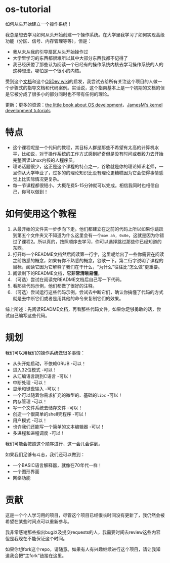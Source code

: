 os-tutorial
============

如何从头开始建立一个操作系统！

我总是想去学习如何从头开始创建一个操作系统。在大学里我学习了如何实现高级功能（分区、信号、内存管理等等），但是：
- 我从未从我的引导扇区从头开始操作过
- 大学里学习的东西都很难所以其中大部分东西我都不记得了
- 我已经厌倦了那些认为阅读一个已经有的操作系统内核去学习操作系统的人的这种想法，哪怕是一个很小的内核。

受到这个[文档](http://www.cs.bham.ac.uk/~exr/lectures/opsys/10_11/lectures/os-dev.pdf)和这个[OSDev wiki](http://wiki.osdev.org/)的启发，我尝试去给所有关注这个项目的人做一个步骤式的指导文档和代码案例。实话说，这个指南基本上是一个初期的文档的但是它被分成了很多小的部分同时也不带有任何的理论。

更新：更多的资源：[the little book about OS development](https://littleosbook.github.io)，[JamesM's kernel development tutorials](https://web.archive.org/web/20160412174753/http://www.jamesmolloy.co.uk/tutorial_html/index.html)

特点
=============
- 这个课程呢是一个代码的教程，其目标人群是那些不希望有太高的计算机水平，比如说，对于操作系统的工作方式感到好奇但是没有时间或者毅力去开始完整阅读Linux内核的人程序员。
- 理论话题很少，这正是这个课程的特点之一，谷歌就是你的理论知识老师，一旦你从大学毕业了，过多的的理论知识比没有理论更糟糕因为它会使得事情感觉上比实际情况更复杂。
- 每一节课程都很短小，大概花费5-15分钟就可以完成。相信我同时也相信自己，你可以做到！

如何使用这个教程
=============
1. 从最开始的文件夹一步步向下走。他们都建立在之前的代码上所以如果你跳跃到第五个文件夹又不知道为什么这里会有一个`mov ah, 0x0e`，这就是因为你错过了课程2。所以真的，按照顺序去学习，你可以选择跳过那些你已经知道的东西。
2. 打开每一个README文档然后阅读第一行字，这里呢给出了一些你需要在阅读之前熟悉的概念，如果有你不熟悉的概念，谷歌一下。第二行字说明了课程的目标，阅读它因为它解释了我们在干什么，“为什么”往往比“怎么做”更重要。
3. 阅读剩下的README文档，**它非常清晰易懂**。
4. （可选）尝试在阅读完README文档后自己写一下代码。
5. 看那些代码示例，他们都做了很好的注释。
6. （可选）尝试运行这些代码示例，尝试去中断它们，确认你搞懂了代码的方式就是去中断它们或者是用其他的命令来复制它们的效果。

综上所述：先阅读README文档，再看那些代码文件，如果你足够勇敢的话，尝试自己编写这些代码。

规划
=============
我们可以用我们的操作系统做很多事情：

- 从头开始启动，不依赖GRUB -可以！
- 进入32位模式 -可以！
- 从汇编语言跳到C语言 -可以！
- 中断处理 -可以！
- 显示和键盘输入 -可以！
- 一个可以随着你需求扩充的微型的、基础的`libc` -可以！
- 内存管理 -可以！
- 写一个文件系统去储存文件 -可以！
- 创造一个很简单的shell壳程序 -可以！
- 用户模式 -可以！
- 也许我们还能写一个简单的文本编辑器 -可以！
- 多进程和进程调度 -可以！

我们可能会按照这个顺序进行，这一会儿会讲到。

如果我们足够有斗志，我们还可以做到：

- 一个BASIC语言解释器，就像在70年代一样！
- 一个图形界面
- 网络功能

贡献
================
这是一个个人学习用的项目，尽管这个项目已经很长时间没有更新了，我仍然会被希望在某些时间点可以重新参与。

我非常感谢那些指出bug以及提交requests的人，我需要时间去review这些内容但是我现在不能保证这个时间。

如果你想fork这个repo，请随意。如果有人有兴趣继续进行这个项目，请让我知道我会把“主fork”链接在这里。
